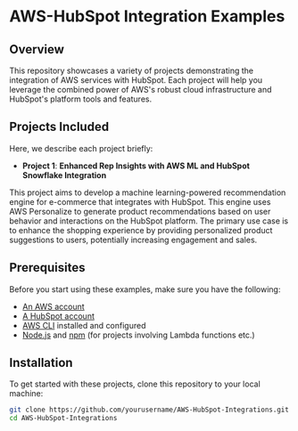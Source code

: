 # AWS-HubSpot Integration Examples

## Overview
This repository showcases a variety of projects demonstrating the integration of AWS services with HubSpot. Each project will help you leverage the combined power of AWS's robust cloud infrastructure and HubSpot's platform tools and features.

## Projects Included
Here, we describe each project briefly:

- **Project 1**: **Enhanced Rep Insights with AWS ML and HubSpot Snowflake Integration**

This project aims to develop a machine learning-powered recommendation engine for e-commerce that integrates with HubSpot. This engine uses AWS Personalize to generate product recommendations based on user behavior and interactions on the HubSpot platform. The primary use case is to enhance the shopping experience by providing personalized product suggestions to users, potentially increasing engagement and sales.

## Prerequisites
Before you start using these examples, make sure you have the following:
- [An AWS account](https://aws.amazon.com/free/?gclid=Cj0KCQjw6PGxBhCVARIsAIumnWaLLCIz25A3RAJ4TLXkvrNusX-oE7FlcSlC77aI30PGsvqqNOsl1WkaAouhEALw_wcB&trk=7541ebd3-552d-4f98-9357-b542436aa66c&sc_channel=ps&ef_id=Cj0KCQjw6PGxBhCVARIsAIumnWaLLCIz25A3RAJ4TLXkvrNusX-oE7FlcSlC77aI30PGsvqqNOsl1WkaAouhEALw_wcB:G:s&s_kwcid=AL!4422!3!651751058790!e!!g!!create%20aws%20account!19852662149!145019243897&all-free-tier.sort-by=item.additionalFields.SortRank&all-free-tier.sort-order=asc&awsf.Free%20Tier%20Types=*all&awsf.Free%20Tier%20Categories=*all)
- [A HubSpot account](https://www.hubspot.com/products/crm?hubs_content=knowledge.hubspot.com%2Fget-started%2Fset-up-your-account&hubs_content-cta=new%2Fhubspot%2Faccount)
- [AWS CLI](https://aws.amazon.com/cli/) installed and configured
- [Node.js](https://nodejs.org/en/) and [npm](https://www.npmjs.com/) (for projects involving Lambda functions etc.)

## Installation
To get started with these projects, clone this repository to your local machine:

```bash
git clone https://github.com/yourusername/AWS-HubSpot-Integrations.git
cd AWS-HubSpot-Integrations

